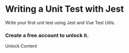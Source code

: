# Writing a Unit Test with Jest

Write your first unit test using Jest and Vue Test Utils.

### Create a free account to unlock it.

Unlock Content
